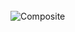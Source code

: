 <div style="display: inline_block"><br>
  <img align="center" alt="Composite" height="auto" width="auto" src="https://user-images.githubusercontent.com/51200613/205516744-3b569d59-5fbc-48cd-b40e-cb712d3f03ae.jpg" />
</div>
